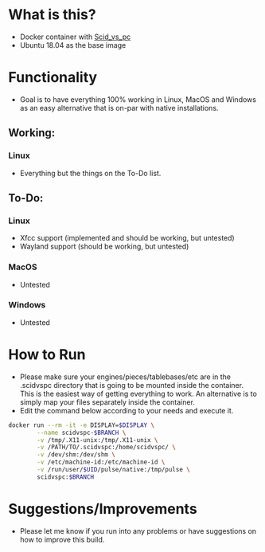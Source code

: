 # What is this?
* Docker container with [Scid_vs_pc](http://scidvspc.sourceforge.net/)
* Ubuntu 18.04 as the base image

# Functionality
* Goal is to have everything 100% working in Linux, MacOS and Windows as an easy alternative that is on-par with native installations. 

## Working:
### Linux
* Everything but the things on the To-Do list. 

## To-Do:
### Linux
* Xfcc support (implemented and should be working, but untested)
* Wayland support (should be working, but untested)

### MacOS
* Untested

### Windows
* Untested

# How to Run 
* Please make sure your engines/pieces/tablebases/etc are in the .scidvspc directory that is going to be mounted inside the container. This is the easiest way of getting everything to work. An alternative is to simply map your files separately inside the container.
* Edit the command below according to your needs and execute it.
```sh
docker run --rm -it -e DISPLAY=$DISPLAY \
        --name scidvspc-$BRANCH \
        -v /tmp/.X11-unix:/tmp/.X11-unix \
        -v /PATH/TO/.scidvspc:/home/scidvspc/ \
        -v /dev/shm:/dev/shm \
        -v /etc/machine-id:/etc/machine-id \
        -v /run/user/$UID/pulse/native:/tmp/pulse \
        scidvspc:$BRANCH
```
# Suggestions/Improvements
* Please let me know if you run into any problems or have suggestions on how to improve this build.
